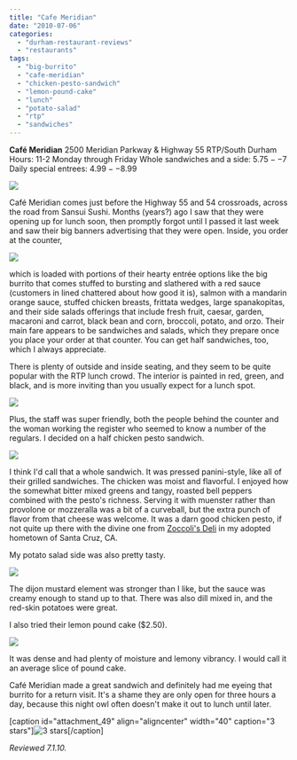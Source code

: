 ```yaml
---
title: "Cafe Meridian"
date: "2010-07-06"
categories: 
  - "durham-restaurant-reviews"
  - "restaurants"
tags: 
  - "big-burrito"
  - "cafe-meridian"
  - "chicken-pesto-sandwich"
  - "lemon-pound-cake"
  - "lunch"
  - "potato-salad"
  - "rtp"
  - "sandwiches"
---
```


**Café Meridian** 2500 Meridian Parkway & Highway 55 RTP/South Durham Hours: 11-2 Monday through Friday Whole sandwiches and a side: $5.75--$7 Daily special entrees: $4.99--$8.99

![](http://www.thegourmez.com/gourmez/photos/meridiancafe06.JPG)

Café Meridian comes just before the Highway 55 and 54 crossroads, across the road from Sansui Sushi. Months (years?) ago I saw that they were opening up for lunch soon, then promptly forgot until I passed it last week and saw their big banners advertising that they were open. Inside, you order at the counter,

![](http://www.thegourmez.com/gourmez/photos/meridiancafe05.JPG)

which is loaded with portions of their hearty entrée options like the big burrito that comes stuffed to bursting and slathered with a red sauce (customers in lined chattered about how good it is), salmon with a mandarin orange sauce, stuffed chicken breasts, frittata wedges, large spanakopitas, and their side salads offerings that include fresh fruit, caesar, garden, macaroni and carrot, black bean and corn, broccoli, potato, and orzo. Their main fare appears to be sandwiches and salads, which they prepare once you place your order at that counter. You can get half sandwiches, too, which I always appreciate.

There is plenty of outside and inside seating, and they seem to be quite popular with the RTP lunch crowd. The interior is painted in red, green, and black, and is more inviting than you usually expect for a lunch spot.

![](http://www.thegourmez.com/gourmez/photos/meridiancafe01.JPG)

Plus, the staff was super friendly, both the people behind the counter and the woman working the register who seemed to know a number of the regulars. I decided on a half chicken pesto sandwich.

![](http://www.thegourmez.com/gourmez/photos/meridiancafe02.JPG)

I think I'd call that a whole sandwich. It was pressed panini-style, like all of their grilled sandwiches. The chicken was moist and flavorful. I enjoyed how the somewhat bitter mixed greens and tangy, roasted bell peppers combined with the pesto's richness. Serving it with muenster rather than provolone or mozzeralla was a bit of a curveball, but the extra punch of flavor from that cheese was welcome. It was a darn good chicken pesto, if not quite up there with the divine one from [Zoccoli's Deli](http://www.zoccolis.com/) in my adopted hometown of Santa Cruz, CA.

My potato salad side was also pretty tasty.

![](http://www.thegourmez.com/gourmez/photos/meridiancafe03.JPG)

The dijon mustard element was stronger than I like, but the sauce was creamy enough to stand up to that. There was also dill mixed in, and the red-skin potatoes were great.

I also tried their lemon pound cake ($2.50).

![](http://www.thegourmez.com/gourmez/photos/meridiancafe04.JPG)

It was dense and had plenty of moisture and lemony vibrancy. I would call it an average slice of pound cake.

Café Meridian made a great sandwich and definitely had me eyeing that burrito for a return visit. It's a shame they are only open for three hours a day, because this night owl often doesn't make it out to lunch until later.

\[caption id="attachment\_49" align="aligncenter" width="40" caption="3 stars"\]![3 stars](http://s3.amazonaws.com/thegourmez-wpmedia/2009/02/rating_avocado1.gif "rating_avocado1")\[/caption\]

_Reviewed 7.1.10._
